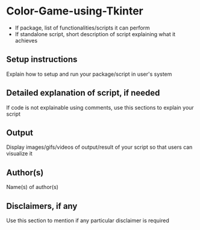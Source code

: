 # Color-Game-using-Tkinter



- If package, list of functionalities/scripts it can perform
- If standalone script, short description of script explaining what it achieves

## Setup instructions

Explain how to setup and run your package/script in user's system

## Detailed explanation of script, if needed

If code is not explainable using comments, use this sections to explain your script

## Output

Display images/gifs/videos of output/result of your script so that users can visualize it

## Author(s)

Name(s) of author(s)

## Disclaimers, if any

Use this section to mention if any particular disclaimer is required